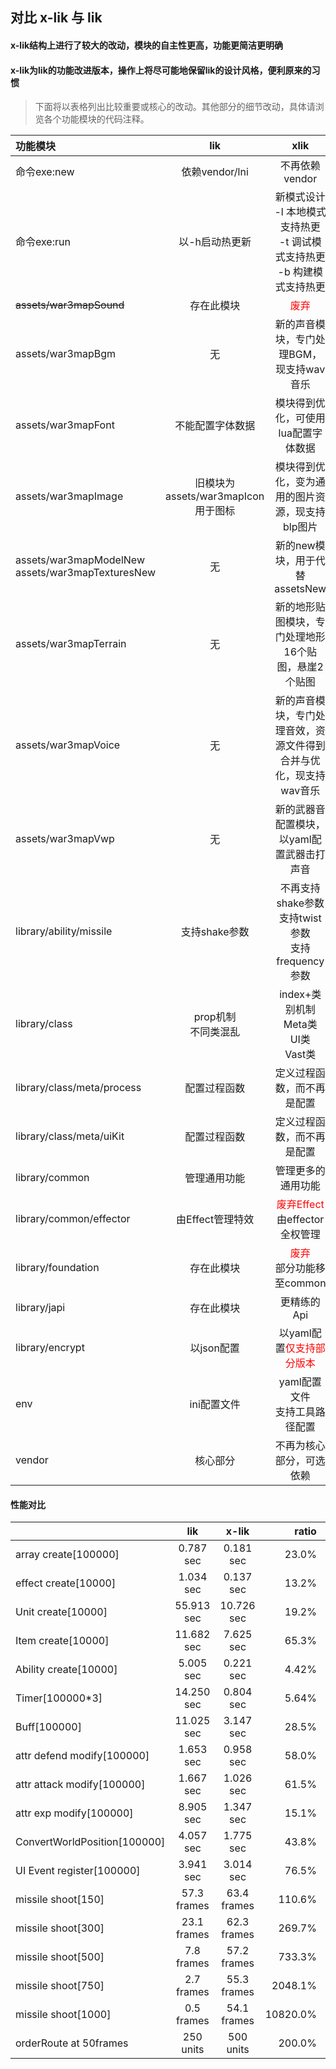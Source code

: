 ## 对比 x-lik 与 lik

#### x-lik结构上进行了较大的改动，模块的自主性更高，功能更简洁更明确

#### x-lik为lik的功能改进版本，操作上将尽可能地保留lik的设计风格，便利原来的习惯

> 下面将以表格列出比较重要或核心的改动。其他部分的细节改动，具体请浏览各个功能模块的代码注释。

| 功能模块                                                 |            lik             |                           xlik                            |
|:-----------------------------------------------------|:--------------------------:|:---------------------------------------------------------:|
| 命令exe:new                                            |        依赖vendor/lni        |                        不再依赖vendor                         |
| 命令exe:run                                            |          以-h启动热更新          |   新模式设计<br/>-l 本地模式支持热更<br/>-t 调试模式支持热更<br/>-b 构建模式支持热更   |
| ~~assets/war3mapSound~~                              |           存在此模块            |             <span style="color:red">废弃</span>             |
| assets/war3mapBgm                                    |             无              |                  新的声音模块，专门处理BGM，现支持wav音乐                  |
| assets/war3mapFont                                   |          不能配置字体数据          |                    模块得到优化，可使用lua配置字体数据                    |
| assets/war3mapImage                                  | 旧模块为assets/war3mapIcon用于图标 |                 模块得到优化，变为通用的图片资源，现支持blp图片                 |
| assets/war3mapModelNew<br/>assets/war3mapTexturesNew |             无              |                   新的new模块，用于代替assetsNew                   |
| assets/war3mapTerrain                                |             无              |                新的地形贴图模块，专门处理地形16个贴图，悬崖2个贴图                |
| assets/war3mapVoice                                  |             无              |            新的声音模块，专门处理音效，资源文件得到合并与优化，现支持wav音乐             |
| assets/war3mapVwp                                    |             无              |                  新的武器音配置模块，以yaml配置武器击打声音                  |
| library/ability/missile                              |         支持shake参数          |        不再支持shake参数<br/>支持twist参数<br/>支持frequency参数        |
| library/class                                        |      prop机制<br/>不同类混乱      |          index+类别机制<br/>Meta类<br/>UI类<br/>Vast类           |
| library/class/meta/process                           |           配置过程函数           |                       定义过程函数，而不再是配置                       |
| library/class/meta/uiKit                             |           配置过程函数           |                       定义过程函数，而不再是配置                       |
| library/common                                       |           管理通用功能           |                         管理更多的通用功能                         |
| library/common/effector                              |        由Effect管理特效         | <span style="color:red">废弃Effect</span><br/>由effector全权管理 |
| library/foundation                                   |           存在此模块            |    <span style="color:red">废弃</span><br/>部分功能移至common     |
| library/japi                                         |           存在此模块            |                          更精练的Api                          |
| library/encrypt                                      |          以json配置           |       以yaml配置<span style="color:red">仅支持部分版本</span>       |
| env                                                  |          ini配置文件           |                   yaml配置文件<br/>支持工具路径配置                   |
| vendor                                               |            核心部分            |                       不再为核心部分，可选依赖                        |

#### 性能对比

|                              |     lik     |    x-lik    |    ratio |    change |
|:-----------------------------|:-----------:|:-----------:|---------:|----------:|
| array create[100000]         |  0.787 sec  |  0.181 sec  |    23.0% |    -77.0% |
| effect create[10000]         |  1.034 sec  |  0.137 sec  |    13.2% |    -86.8% |
| Unit create[10000]           | 55.913 sec  | 10.726 sec  |    19.2% |    -80.8% |
| Item create[10000]           | 11.682 sec  |  7.625 sec  |    65.3% |    -34.7% |
| Ability create[10000]        |  5.005 sec  |  0.221 sec  |    4.42% |    -95.6% |
| Timer[100000*3]              | 14.250 sec  |  0.804 sec  |    5.64% |    -94.4% |
| Buff[100000]                 | 11.025 sec  |  3.147 sec  |    28.5% |    -71.5% |
| attr defend modify[100000]   |  1.653 sec  |  0.958 sec  |    58.0% |    -42.0% |
| attr attack modify[100000]   |  1.667 sec  |  1.026 sec  |    61.5% |    -38.5% |
| attr exp modify[100000]      |  8.905 sec  |  1.347 sec  |    15.1% |    -84.9% |
| ConvertWorldPosition[100000] |  4.057 sec  |  1.775 sec  |    43.8% |    -56.2% |
| UI Event register[100000]    |  3.941 sec  |  3.014 sec  |    76.5% |    -23.5% |
| missile shoot[150]           | 57.3 frames | 63.4 frames |   110.6% |    +10.6% |
| missile shoot[300]           | 23.1 frames | 62.3 frames |   269.7% |   +169.7% |
| missile shoot[500]           | 7.8 frames  | 57.2 frames |   733.3% |   +633.3% |
| missile shoot[750]           | 2.7 frames  | 55.3 frames |  2048.1% |  +1948.1% |
| missile shoot[1000]          | 0.5 frames  | 54.1 frames | 10820.0% | +10720.0% |
| orderRoute at 50frames       |  250 units  |  500 units  |   200.0% |   +100.0% |
